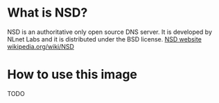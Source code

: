 What is NSD?
============

NSD is an authoritative only open source DNS server. It is developed by NLnet Labs and it is distributed under the BSD license.
[NSD website][1]
[wikipedia.org/wiki/NSD][2]

How to use this image
=====================

TODO

  [1]: https://www.nlnetlabs.nl/projects/nsd/
  [2]: https://en.wikipedia.org/wiki/NSD
